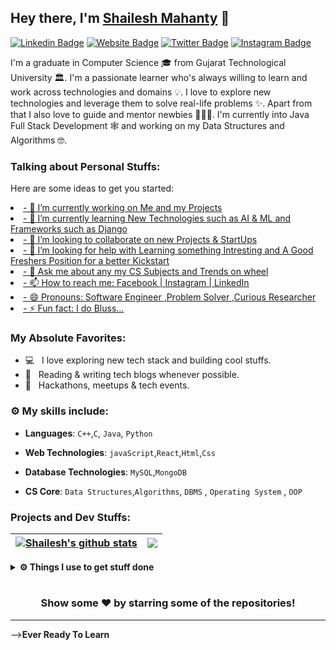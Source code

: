 ## Hey there, I'm **[Shailesh Mahanty](https://www.linkedin.com/in/shailesh-mahanty/)** :wave:

[![Linkedin Badge](https://img.shields.io/badge/-LinkedIn-0e76a8?style=flat-square&logo=Linkedin&logoColor=white)](https://www.linkedin.com/in/shailesh-mahanty/)
[![Website Badge](https://img.shields.io/badge/Website-3b5998?style=flat-square&logo=google-chrome&logoColor=white)](https://shaileshmahanty.github.io/)
[![Twitter Badge](https://img.shields.io/badge/-Twitter-00acee?style=flat-square&logo=Twitter&logoColor=white)](https://twitter.com/shaileshMahanty)
[![Instagram Badge](https://img.shields.io/badge/-Instagram-e4405f?style=flat-square&logo=Instagram&logoColor=white)](https://www.instagram.com/shaileshmahanty/)

I'm a graduate in Computer Science 🎓 from Gujarat Technological University 🏛. I'm a passionate learner who's always willing to learn and work across technologies and domains 💡. I love to explore new technologies and leverage them to solve real-life problems ✨. Apart from that I also love to guide and mentor newbies 👨🏻‍💻. I'm currently into Java Full Stack Development 🕸️ and working on my Data Structures and Algorithms 🤓.
   
### Talking about Personal Stuffs:

<p>Here are some ideas to get you started:</p> 
<u>
    <li>- 🔭 I’m currently working on Me and my Projects</li>
    <li>- 🌱 I’m currently learning New Technologies such as AI & ML and Frameworks such as Django</li>
    <li>- 👯 I’m looking to collaborate on new Projects & StartUps</li>
    <li>- 🤔 I’m looking for help with Learning something Intresting and A Good Freshers Position for a better Kickstart</li>
    <li>- 💬 Ask me about any my CS Subjects and Trends on wheel</li>
    <li>- 📫 How to reach me: <a href="https://m.facebook.com/shailesh.mahanty">Facebook</a> | <a href="https://www.instagram.com/shaileshmahanty/">Instagram</a> | <a href="https://www.linkedin.com/in/shailesh-mahanty-7733321b6">LinkedIn</a></li>
    <li>- 😄 Pronouns: Software Engineer ,Problem Solver ,Curious Researcher</li>
    <li>- ⚡ Fun fact: I do Bluss...</li>
</u>

### My Absolute Favorites:

- 💻 &nbsp; I love exploring new tech stack and building cool stuffs.
- 📰 &nbsp; Reading & writing tech blogs whenever possible.
- 🍕 &nbsp; Hackathons, meetups & tech events.

### :gear: My skills include:

- **Languages**: `C++`,`C`, `Java`, `Python`

- **Web Technologies**: `javaScript`,`React`,`Html`,`Css`

- **Database Technologies**: `MySQL`,`MongoDB`

- **CS Core**: `Data Structures`,`Algorithms`, `DBMS` , `Operating System` , `OOP`

### Projects and Dev Stuffs:

| <a href="https://github.com/Shaileshmahanty/github-readme-stats"><img align="center" src="https://github-readme-stats.vercel.app/api?username=Shaileshmahanty&show_icons=true&hide_border=true&&count_private=true&include_all_commits=true" alt="Shailesh's github stats" /></a> | <a href="https://github.com/Shaileshmahanty/github-readme-stats"><img align="center" src="https://github-readme-stats.vercel.app/api/top-langs/?username=Shaileshmahanty&exclude_repo=KNN-Image-Classification&show_icons=true&hide_border=true&layout=compact&langs_count=8" /></a> |
| ------------------------------------------------------------------------------------------------------------------------------------------------------------------------------------------------------------------------------------------------------------------- | ------------------------------------------------------------------------------------------------------------------------------------------------------------------------------------------------------------------------ |

<details>	
  <br />
  <summary><b>⚙️ Things I use to get stuff done</b></summary>
  	<ul>
  	    <li><b>OS:</b> Windows 11</li>
	    <li><b>Laptop: </b> HP Probook 440 G8 (i5)</li>
  	    <li><b>Browser: </b> Firefox Web Browser</li>
	    <li><b>Code Editor:</b> VSCode - The best editor out there.</li>
	    <li><b>To Stay Updated:</b> Dev.to, Medium, Linkedin and Twitter.</li>
	    <br />
	</ul>	
</details>

#

<div align="center">

### Show some ❤️ by starring some of the repositories!

</div>

<hr>
--><b>Ever Ready To Learn</b>
